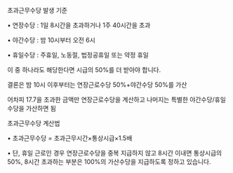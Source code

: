초과근무수당 발생 기준

 

• 연장수당 : 1일 8시간을 초과하거나 1주 40시간을 초과

• 야간수당 : 밤 10시부터 오전 6시

• 휴일수당 : 주휴일, 노동절, 법정공휴일 또는 약정 휴일

  이 중 하나라도 해당한다면 시급의 50%를 더 받아야 합니다.

 
결론은 밤 10시 이후부터는 연장근로수당 50%+야간수당 50%를 가산

어차피 17.7을 초과한 금액만 연장근로수당을 계산하고
나머지는 특별한 야간수당/휴일수당을 가산하면 됨
 

초과근무수당 계산법

 

• 초과근무수당 = 초과근무시간×통상시급×1.5배

• 단, 휴일 근로인 경우 연장근로수당을 중복 지급하지 않고 8시간 이내면 통상시급의 50%, 8시간 초과하는 부분은 100%의 가산수당을 지급하도록 정하고 있습니다. 